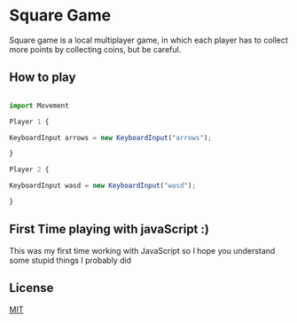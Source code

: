 # Square Game

Square game is a local multiplayer game, in which each player has to collect more points by collecting coins, but be careful.

## How to play

```js

import Movement

Player 1 {

KeyboardInput arrows = new KeyboardInput("arrows");

}

Player 2 {

KeyboardInput wasd = new KeyboardInput("wasd");

}


```

## First Time playing with javaScript :)

This was my first time working with JavaScript so I hope you understand some stupid things I probably did

## License

[MIT](https://choosealicense.com/licenses/mit/)
